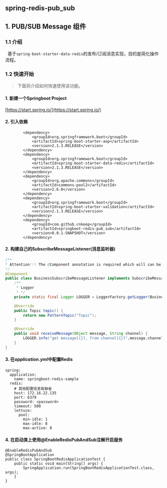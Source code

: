 spring-redis-pub_sub
-------------------

## 1. PUB/SUB Message 组件
### 1.1 介绍 
&nbsp;&nbsp;基于``spring-boot-starter-data-redis``的发布/订阅消息实现，目的是简化操作流程。

### 1.2 快速开始
> 下面将介绍如何快速使用该功能。
#### 1. 新建一个Springboot Project
[https://start.spring.io/](https://start.spring.io/)

#### 2. 引入依赖
```text
        <dependency>
            <groupId>org.springframework.boot</groupId>
            <artifactId>spring-boot-starter-aop</artifactId>
            <version>2.1.3.RELEASE</version>
        </dependency>
        <dependency>
            <groupId>org.springframework.boot</groupId>
            <artifactId>spring-boot-starter-data-redis</artifactId>
            <version>2.1.3.RELEASE</version>
        </dependency>
        <dependency>
            <groupId>org.apache.commons</groupId>
            <artifactId>commons-pool2</artifactId>
            <version>2.6.0</version>
        </dependency>
        <dependency>
            <groupId>org.springframework.boot</groupId>
            <artifactId>spring-boot-starter-validation</artifactId>
            <version>2.1.3.RELEASE</version>
        </dependency>
        <dependency>
            <groupId>com.github.cnkeep</groupId>
            <artifactId>springboot-redis-pub_sub</artifactId>
            <version>0.0.1-SNAPSHOT</version>
        </dependency>
```

#### 2. 构建自己的SubscribeMessageListener(消息监听器)
```java
/**
* Attention!!! The @Component annotation is required which will can be scanned and injected by spring container.
*/
@Component
public class BusinessSubscribeMessageListener implements SubscribeMessageListener {
    /**
     * Logger
     * */
    private static final Logger LOGGER = LoggerFactory.getLogger(BusinessSubscribeMessageListener.class);

    @Override
    public Topic topic() {
        return new PatternTopic("Topic");
    }

    @Override
    public void receiveMessage(Object message, String channel) {
        LOGGER.info("get message[{}], from channel[{}]",message,channel);
    }
}
```

#### 3. 在*application.yml*中配置Redis
```text
spring:
  application:
    name: springboot-redis-sample
  redis:
    # 其他配置信息有缺省
    host: 172.16.22.135
    port: 6379
    password: <password>
    timeout: 500
    lettuce:
      pool:
        min-idle: 1
        max-idle: 8
        max-active: 8
```

#### 4. 在启动类上使用@EnableRedisPubAndSub注解开启服务
```text
@EnableRedisPubAndSub
@SpringBootApplication
public class SpringBootRedisApplicationTest {
    public static void main(String[] args) {
        SpringApplication.run(SpringBootRedisApplicationTest.class, args);
    }
}
```
